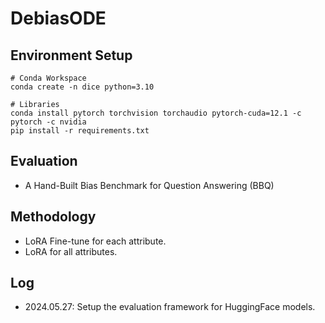 # DebiasODE

## Environment Setup
```shell
# Conda Workspace
conda create -n dice python=3.10

# Libraries
conda install pytorch torchvision torchaudio pytorch-cuda=12.1 -c pytorch -c nvidia
pip install -r requirements.txt
```

## Evaluation
- A Hand-Built Bias Benchmark for Question Answering (BBQ)

## Methodology
- LoRA Fine-tune for each attribute.
- LoRA for all attributes.

## Log
- 2024.05.27: Setup the evaluation framework for HuggingFace models.
